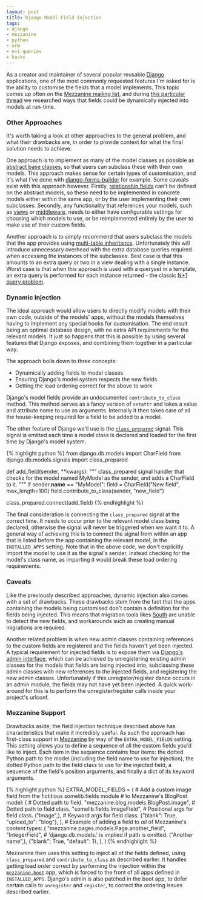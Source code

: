 ```yaml
---
layout: post
title: Django Model Field Injection
tags:
- django
- mezzanine
- python
- orm
- n+1 queries
- hacks
---
```


As a creator and maintainer of several popular reusable [Django](https://www.djangoproject.com/) applications, one of the most commonly requested features I'm asked for is the ability to customise the fields that a model implements. This topic comes up often on the [Mezzanine mailing list](http://groups.google.com/group/mezzanine-users), and during [this particular thread](http://groups.google.com/group/mezzanine-users/browse_thread/thread/1f1669b0091a88d5) we researched ways that fields could be dynamically injected into models at run-time.

### Other Approaches

It's worth taking a look at other approaches to the general problem, and what their drawbacks are, in order to provide context for what the final solution needs to achieve.

One approach is to implement as many of the model classes as possible as [abstract base classes](https://docs.djangoproject.com/en/dev/topics/db/models/#abstract-base-classes), so that users can subclass these with their own models. This approach makes sense for certain types of customisation, and it's what I've done with [django-forms-builder](https://github.com/stephenmcd/django-forms-builder/blob/master/forms_builder/forms/models.py) for example. Some caveats exist with this approach however. Firstly, [relationship fields](https://docs.djangoproject.com/en/dev/ref/models/fields/#module-django.db.models.fields.related) can't be defined on the abstract models, so these need to be implemented in concrete models either within the same app, or by the user implementing their own subclasses. Secondly, any functionality that references your models, such as [views](https://docs.djangoproject.com/en/dev/topics/http/views/) or [middleware](https://docs.djangoproject.com/en/dev/topics/http/middleware/), needs to either have configurable settings for choosing which models to use, or be reimplemented entirely by the user to make use of their custom fields.

Another approach is to simply recommend that users subclass the models that the app provides using [multi-table inheritance](https://docs.djangoproject.com/en/dev/topics/db/models/#multi-table-inheritance). Unfortunately this will introduce unnecessary overhead with the extra database queries required when accessing the instances of the subclasses. Best case is that this amounts to an extra query or two in a view dealing with a single instance. Worst case is that when this approach is used with a queryset in a template, an extra query is performed for each instance returned - the classic [N+1 query problem](http://stackoverflow.com/questions/97197/what-is-the-n1-selects-problem).

### Dynamic Injection

The ideal approach would allow users to directly modify models with their own code, outside of the models' apps, without the models themselves having to implement any special hooks for customisation. The end result being an optimal database design, with no extra API requirements for the relevant models. It just so happens that this is possible by using several features that Django exposes, and combining them together in a particular way.

The approach boils down to three concepts:

  * Dynamically adding fields to model classes
  * Ensuring Django's model system respects the new fields
  * Getting the load ordering correct for the above to work

Django's model fields provide an undocumented `contribute_to_class` method. This method serves as a fancy version of `setattr` and takes a value and attribute name to use as arguments. Internally it then takes care of all the house-keeping required for a field to be added to a model.

The other feature of Django we'll use is the [`class_prepared`](https://docs.djangoproject.com/en/dev/ref/signals/#class-prepared) signal. This signal is emitted each time a model class is declared and loaded for the first time by Django's model system.

{% highlight python %}
from django.db.models import CharField
from django.db.models.signals import class_prepared

def add_field(sender, **kwargs):
    """
    class_prepared signal handler that checks for the model named
    MyModel as the sender, and adds a CharField
    to it.
    """
    if sender.__name__ == "MyModel":
        field = CharField("New field", max_length=100)
        field.contribute_to_class(sender, "new_field")

class_prepared.connect(add_field)
{% endhighlight %}

The final consideration is connecting the `class_prepared` signal at the correct time. It needs to occur prior to the relevant model class being declared, otherwise the signal will never be triggered when we want it to. A general way of achieving this is to connect the signal from within an app that is listed before the app containing the relevant model, in the `INSTALLED_APPS` setting. Note that in the above code, we don't explicitly import the model to use it as the signal's sender, instead checking for the model's class name, as importing it would break these load ordering requirements.

### Caveats

Like the previously described approaches, dynamic injection also comes with a set of drawbacks. These drawbacks stem from the fact that the apps containing the models being customised don't contain a definition for the fields being injected. This means that migration tools likes [South](http://south.aeracode.org/) are unable to detect the new fields, and workarounds such as creating manual migrations are required.

Another related problem is when new admin classes containing references to the custom fields are registered and the fields haven't yet been injected. A typical requirement for injected fields is to expose them via [Django's admin interface](https://docs.djangoproject.com/en/dev/ref/contrib/admin/), which can be achieved by unregistering existing admin classes for the models that fields are being injected into, subclassing these admin classes with new references to the injected fields, and registering the new admin classes. Unfortunately if this unregister/register dance occurs in an admin module, the fields may not have yet been injected. A quick work-around for this is to perform the unregister/register calls inside your project's urlconf.

### Mezzanine Support

Drawbacks aside, the field injection technique described above has characteristics that make it incredibly useful. As such the approach has first-class support in [Mezzanine](http://mezzanine.jupo.org) by way of the `EXTRA_MODEL_FIELDS` setting. This setting allows you to define a sequence of all the custom fields you'd like to inject. Each item in the sequence contains four items: the dotted Python path to the model (including the field name to use for injection), the dotted Python path to the field class to use for the injected field, a sequence of the field's position arguments, and finally a dict of its keyword arguments.

{% highlight python %}
EXTRA_MODEL_FIELDS = (
    # Add a custom image field from the fictitious somelib.fields module
    # to Mezzanine's BlogPost model:
    (
        # Dotted path to field.
        "mezzanine.blog.models.BlogPost.image",
        # Dotted path to field class.
        "somelib.fields.ImageField",
        # Positional args for field class.
        ("Image",),
        # Keyword args for field class.
        {"blank": True, "upload_to": "blog"},
    ),
    # Example of adding a field to *all* of Mezzanine's content types:
    (
        "mezzanine.pages.models.Page.another_field",
        "IntegerField", # 'django.db.models.' is implied if path is omitted.
        ("Another name",),
        {"blank": True, "default": 1},
    ),
)
{% endhighlight %}

Mezzanine then uses this setting to inject all of the fields defined, using `class_prepared` and `contribute_to_class` as described earlier. It handles getting load order correct by performing the injection within the [`mezzanine.boot`](https://github.com/stephenmcd/mezzanine/blob/master/mezzanine/boot/__init__.py) app, which is forced to the front of all apps defined in `INSTALLED_APPS`. Django's admin is also patched in the boot app, to defer certain calls to `unregister` and `register`, to correct the ordering issues described earlier.
